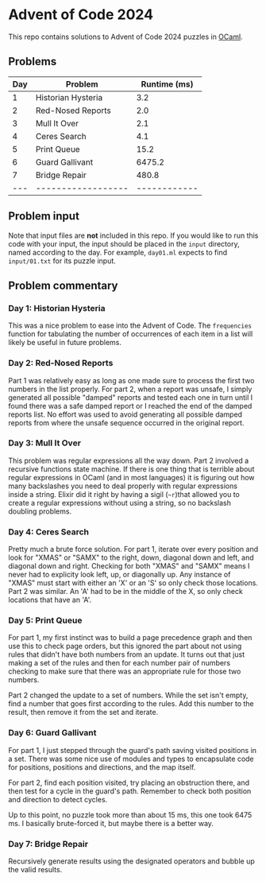 # Advent of Code 2024

This repo contains solutions to Advent of Code 2024 puzzles in [OCaml](https://ocaml.org/).

## Problems

| Day | Problem            | Runtime (ms) |
| --- | ------------------ | ------------ |
|  1  | Historian Hysteria |          3.2 |
|  2  | Red-Nosed Reports  |          2.0 |
|  3  | Mull It Over       |          2.1 |
|  4  | Ceres Search       |          4.1 |
|  5  | Print Queue        |         15.2 |
|  6  | Guard Gallivant    |       6475.2 |
|  7  | Bridge Repair      |        480.8 |
| --- | ------------------ | ------------ |

## Problem input 

Note that input files are **not** included in this repo. If you would like to
run this code with your input, the input should be placed in the `input`
directory, named according to the day. For example, `day01.ml` expects to find 
`input/01.txt` for its puzzle input.

## Problem commentary

### Day 1: Historian Hysteria

This was a nice problem to ease into the Advent of Code. The `frequencies`
function for tabulating the number of occurrences of each item in a list
will likely be useful in future problems.

### Day 2: Red-Nosed Reports

Part 1 was relatively easy as long as one made sure to process the first two
numbers in the list properly. For part 2, when a report was unsafe, I simply
generated all possible "damped" reports and tested each one in turn until I
found there was a safe damped report or I reached the end of the damped
reports list. No effort was used to avoid generating all possible damped
reports from where the unsafe sequence occurred in the original report.

### Day 3: Mull It Over

This problem was regular expressions all the way down. Part 2 involved a
recursive functions state machine. If there is one thing that is terrible
about regular expressions in OCaml (and in most languages) it is figuring
out how many backslashes you need to deal properly with regular expressions
inside a string. Elixir did it right by having a sigil (`~r`)that allowed you to
create a regular expressions without using a string, so no backslash
doubling problems.

### Day 4: Ceres Search

Pretty much a brute force solution. For part 1, iterate over every position
and look for "XMAS" or "SAMX" to the right, down, diagonal down and left,
and diagonal down and right. Checking for both "XMAS" and "SAMX" means I
never had to explicity look left, up, or diagonally up. Any instance of
"XMAS" must start with either an 'X' or an 'S' so only check those
locations. Part 2 was similar. An 'A' had to be in the middle of the X, so
only check locations that have an 'A'.

### Day 5: Print Queue

For part 1, my first instinct was to build a page precedence graph and then use
this to check page orders, but this ignored the part about not using rules that
didn't have both numbers from an update. It turns out that just making a set of
the rules and then for each number pair of numbers checking to make sure that
there was an appropriate rule for those two numbers.

Part 2 changed the update to a set of numbers. While the set isn't empty, find a
number that goes first according to the rules. Add this number to the result,
then remove it from the set and iterate.

### Day 6: Guard Gallivant

For part 1, I just stepped through the guard's path saving visited positions in
a set. There was some nice use of modules and types to encapsulate code for
positions, positions and directions, and the map itself.

For part 2, find each position visited, try placing an obstruction there, and
then test for a cycle in the guard's path. Remember to check both position and
direction to detect cycles.

Up to this point, no puzzle took more than about 15 ms, this one took 6475 ms. I
basically brute-forced it, but maybe there is a better way.

### Day 7: Bridge Repair

Recursively generate results using the designated operators and bubble up the
valid results.
